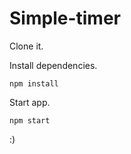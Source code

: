 # Simple-timer

Clone it.

Install dependencies.
```
npm install
```
Start app.
```
npm start
```
:)
